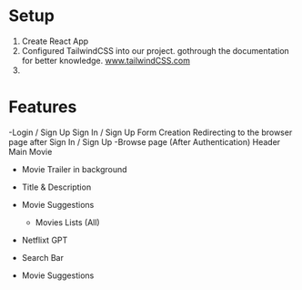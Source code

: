 
# Setup

1. Create React App
2. Configured TailwindCSS into our project. gothrough the documentation for better knowledge. www.tailwindCSS.com
3.



# Features

-Login / Sign Up
 Sign In / Sign Up Form Creation
 Redirecting to the browser page after Sign In / Sign Up
-Browse page (After Authentication)
 Header
 Main Movie
  - Movie Trailer in background
  - Title & Description
  - Movie Suggestions 
    - Movies Lists (All)

- Netflixt GPT
 - Search Bar
 - Movie Suggestions    